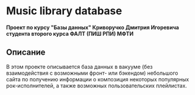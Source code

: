 # Music library database

**Проект по курсу "Базы данных" Криворучко Дмитрия Игоревича студента второго курса ФАЛТ (ПИШ РПИ) МФТИ**

## Описание

В этом проекте описывается база данных в вакууме (без взаимодействия с возможными фронт- или бэкендом) небольшого сайта по получению информации о композиция некоторых популярных рок-исполнителей, а также возможных пользовательских плейлистах.